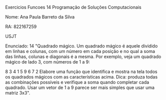 Exercicios Funcoes 14 Programação de Soluções Computacionais

Nome: Ana Paula Barreto da Silva

RA: 822167259

USJT

Enunciado: 14 "Quadrado mágico. Um quadrado mágico é aquele dividido em linhas e colunas, com um número em cada posição e no qual a soma das linhas, colunas e diagonais é a mesma. Por exemplo, veja um quadrado mágico de lado 3, com números de 1 a 9:

8  3  4 
1  5  9
6  7  2
Elabore uma função que identifica e mostra na tela todos os quadrados mágicos com as características acima. Dica: produza todas as combinações possíveis e verifique a soma quando completar cada quadrado. Usar um vetor de 1 a 9 parece ser mais simples que usar uma matriz 3x3".